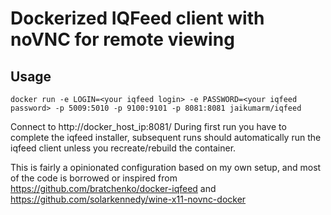Dockerized IQFeed client with noVNC for remote viewing
=======================

Usage
-----

```
docker run -e LOGIN=<your iqfeed login> -e PASSWORD=<your iqfeed password> -p 5009:5010 -p 9100:9101 -p 8081:8081 jaikumarm/iqfeed
```
Connect to http://docker_host_ip:8081/
During first run you have to complete the iqfeed installer, subsequent runs should automatically run the iqfeed client unless you recreate/rebuild the container.

This is fairly a opinionated configuration based on my own setup, and most of the code is borrowed or inspired from
https://github.com/bratchenko/docker-iqfeed and https://github.com/solarkennedy/wine-x11-novnc-docker

